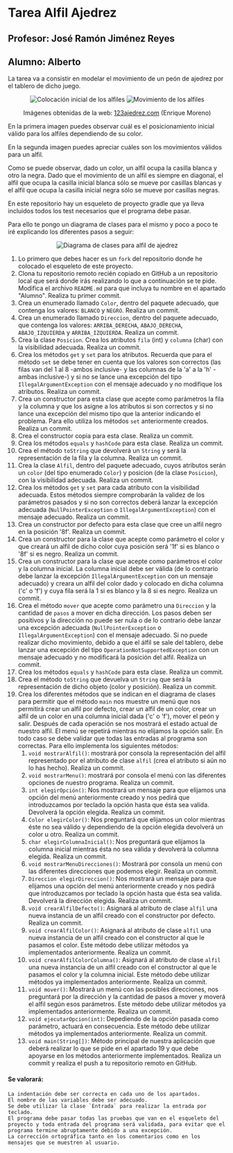 # Tarea Alfil Ajedrez
## Profesor: José Ramón Jiménez Reyes
## Alumno: Alberto

La tarea va a consistir en modelar el movimiento de un peón de ajedrez por el tablero de dicho juego.
<div align="center">
<p>
<img alt="Colocación inicial de los alfiles" src="src/main/resources/posicionInicialAlfiles.png" />
<img alt="Movimiento de los alfiles" src="src/main/resources/movimientoAlfil.png" />
</p>
<p style="text-size: xx-small">Imágenes obtenidas de la web: <a href="https://www.123ajedrez.com/reglas-basicas/el-alfil">123ajedrez.com</a> (Enrique Moreno)</p>
</div>

En la primera imagen puedes observar cuál es el posicionamiento inicial válido para los alfiles dependiendo de su color.

En la segunda imagen puedes apreciar cuáles son los movimientos válidos para un alfil. 

Como se puede observar, dado un color, un alfil ocupa la casilla blanca y otro la negra. Dado que el movimiento de un alfil es siempre en diagonal, el alfil que ocupa la casilla inicial blanca sólo se mueve por casillas blancas y el alfil que ocupa la casilla inicial negra sólo se mueve por casillas negras.

En este repositorio hay un esqueleto de proyecto gradle que ya lleva incluidos todos los test necesarios que el programa debe pasar.

Para ello te pongo un diagrama de clases para el mismo y poco a poco te iré explicando los diferentes pasos a seguir:
<div align="center"><img alt="Diagrama de clases para alfil de ajedrez" src="src/main/resources/alfil.png" />
</div>

1. Lo primero que debes hacer es un `fork` del repositorio donde he colocado el esqueleto de este proyecto.
2. Clona tu repositorio remoto recién copiado en GitHub a un repositorio local que será donde irás realizando lo que a continuación se te pide. Modifica el archivo `README.md` para que incluya tu nombre en el apartado "Alumno". Realiza tu primer commit.
3. Crea un enumerado llamado `Color`, dentro del paquete adecuado, que contenga los valores: `BLANCO` y `NEGRO`. Realiza un commit.
4. Crea un enumerado llamado `Direccion`, dentro del paquete adecuado, que contenga los valores: `ARRIBA_DERECHA`, `ABAJO_DERECHA`, `ABAJO_IZQUIERDA` y `ARRIBA_IZQUIERDA`.  Realiza un commit.
5. Crea la clase `Posicion`. Crea los atributos `fila` (int) y `columna` (char) con la visibilidad adecuada. Realiza un commit.
6. Crea los métodos `get` y `set` para los atributos. Recuerda que para el método `set` se debe tener en cuenta que los valores son correctos (las filas van del 1 al 8 -ambos inclusive- y las columnas de la 'a' a la 'h' -ambas inclusive-)  y si no se lance una excepción del tipo `IllegalArgumentException` con el mensaje adecuado y no modifique los atributos. Realiza un commit.
7. Crea un constructor para esta clase que acepte como parámetros la fila y la columna y que los asigne a los atributos si son correctos  y si no lance una excepción del mismo tipo que la anterior indicando el problema. Para ello utiliza los métodos `set` anteriormente creados. Realiza un commit.
8. Crea el constructor copia para esta clase. Realiza un commit.
9. Crea los métodos `equals` y `hashCode` para esta clase. Realiza un commit.
10. Crea el método `toString` que devolverá un `String` y será la representación de la fila y la columna. Realiza un commit.
11. Crea la clase `Alfil`, dentro del paquete adecuado, cuyos atributos serán un `color` (del tipo enumerado `Color`) y posicion (de la clase `Posicion`), con la visibilidad adecuada. Realiza un commit.
12. Crea los métodos `get` y `set` para cada atributo con la visibilidad adecuada. Estos métodos siempre comprobarán la validez de los parámetros pasados y si no son correctos deberá lanzar la excepción adecuada (`NullPointerException` o `IllegalArgumentException`) con el mensaje adecuado. Realiza un commit.
13. Crea un constructor por defecto para esta clase que cree un alfil negro en la posición '8f'. Realiza un commit.
14. Crea un constructor para la clase que acepte como parámetro el color y que creará un alfil de dicho color cuya posición será '1f' si es blanco o '8f' si es negro. Realiza un commit.
15. Crea un constructor para la clase que acepte como parámetros el color y la columna inicial. La columna inicial debe ser válida (de lo contrario debe lanzar la excepción `IllegalArgumentException` con un mensaje adecuado) y creara un alfil del color dado y colocado en dicha columna ('c' o 'f') y cuya fila será la 1 si es blanco y la 8 si es negro. Realiza un commit.
16. Crea el método `mover` que acepte como parámetro una `Direccion` y la cantidad de `pasos` a mover en dicha dirección. Los pasos deben ser positivos y la dirección no puede ser nula o de lo contrario debe lanzar una excepción adecuada (`NullPointerException` o `IllegalArgumentException`) con el mensaje adecuado. Si no puede realizar dicho movimiento, debido a que el álfil se sale del tablero, debe lanzar una excepción del tipo `OperationNotSupportedException` con un mensaje adecuado y no modificará la posición del alfil. Realiza un commit.
17. Crea los métodos `equals` y `hashCode` para esta clase. Realiza un commit.
18. Crea el método `toString` que devuelva un `String` que será la representación de dicho objeto (color y posición). Realiza un commit.
19. Crea los diferentes métodos que se indican en el diagrama de clases para permitir que el método `main` nos muestre un menú que nos permitirá crear un alfil por defecto, crear un alfil de un color, crear un alfil de un color en una columna inicial dada ('c' o 'f'), mover el peón y salir. Después de cada operación se nos mostrará el estado actual de nuestro alfil. El menú se repetirá mientras no elijamos la opción salir. En todo caso se debe validar que todas las entradas al programa son correctas. Para ello implementa los siguientes métodos:
    1. `void mostrarAlfil()`: mostrará por consola la representación del alfil representado por el atributo de clase `alfil` (crea el atributo si aún no lo has hecho). Realiza un commit.
    2. `void mostrarMenu()`: mostrará por consola el menú con las diferentes opciones de nuestro programa. Realiza un commit.
    3. `int elegirOpción()`: Nos mostrará un mensaje para que elijamos una opción del menú anteriormente creado y nos pedirá que introduzcamos por teclado la opción hasta que ésta sea valida. Devolverá la opción elegida. Realiza un commit.
    4. `Color elegirColor()`: Nos preguntará que elijamos un color mientras éste no sea válido y dependiendo de la opción elegida devolverá un color u otro. Realiza un commit.
    5. `char elegirColumnaInicial()`: Nos preguntará que elijamos la columna inicial mientras ésta no sea válida y devolverá la columna elegida. Realiza un commit.
    6. `void mostrarMenuDirecciones()`: Mostrará por consola un menú con las diferentes direcciones que podemos elegir. Realiza un commit.
    7. `Direccion elegirDireccion()`: Nos mostrará un mensaje para que elijamos una opción del menú anteriormente creado y nos pedirá que introduzcamos por teclado la opción hasta que ésta sea valida. Devolverá la dirección elegida. Realiza un commit.
    8. `void crearAlfilDefecto()`: Asignará al atributo de clase `alfil` una nueva instancia de un alfil creado con el constructor por defecto. Realiza un commit.
    9. `void crearAlfilColor()`: Asignará al atributo de clase `alfil` una nueva instancia de un alfil creado con el constructor al que le pasamos el color. Este método debe utilizar métodos ya implementados anteriormente. Realiza un commit.
    10. `void crearAlfilColorColumna()`: Asignará al atributo de clase `alfil` una nueva instancia de un alfil creado con el constructor al que le pasamos el color y la columna inicial. Este método debe utilizar métodos ya implementados anteriormente. Realiza un commit.
    11. `void mover()`: Mostrará un menú con las posibles direcciones, nos preguntará por la dirección y la cantidad de pasos a mover y moverá el alfil según esos parámetros. Este método debe utilizar métodos ya implementados anteriormente. Realiza un commit.
    12. `void ejecutarOpcion(int)`: Depediendo de la opción pasada como parámetro, actuará en consecuencia. Este método debe utilizar métodos ya implementados anteriormente. Realiza un commit.
    13. `void main(String[])`: Método principal de nuestra aplicación que deberá realizar lo que se pide en el apartado 19 y que debe apoyarse en los métodos anteriormente implementados. Realiza un commit y realiza el push a tu repositorio remoto en GitHub.


#### Se valorará:

    La indentación debe ser correcta en cada uno de los apartados.
    El nombre de las variables debe ser adecuado.
    Se debe utilizar la clase `Entrada` para realizar la entrada por teclado.
    El programa debe pasar todas las pruebas que van en el esqueleto del proyecto y toda entrada del programa será validada, para evitar que el programa termine abruptamente debido a una excepción.
    La corrección ortográfica tanto en los comentarios como en los mensajes que se muestren al usuario.
